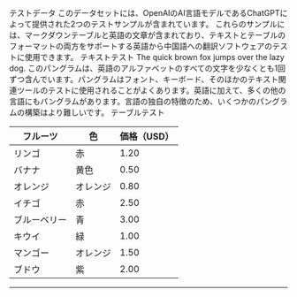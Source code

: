 テストデータ
このデータセットには、OpenAIのAI言語モデルであるChatGPTによって提供された2つのテストサンプルが含まれています。
これらのサンプルには、マークダウンテーブルと英語の文章が含まれており、テキストとテーブルのフォーマットの両方をサポートする英語から中国語への翻訳ソフトウェアのテストに使用できます。
テキストテスト
The quick brown fox jumps over the lazy dog. このパングラムは、英語のアルファベットのすべての文字を少なくとも1回ずつ含んでいます。パングラムはフォント、キーボード、そのほかのテキスト関連ツールのテストに使用されることがよくあります。英語に加えて、多くの他の言語にもパングラムがあります。言語の独自の特徴のため、いくつかのパングラムの構築はより難しいです。
テーブルテスト

| フルーツ | 色 | 価格（USD） |
| --- | --- | --- |
| リンゴ | 赤 | 1.20 |
| バナナ | 黄色 | 0.50 |
| オレンジ | オレンジ | 0.80 |
| イチゴ | 赤 | 2.50 |
| ブルーベリー | 青 | 3.00 |
| キウイ | 緑 | 1.00 |
| マンゴー | オレンジ | 1.50 |
| ブドウ | 紫 | 2.00 |

---

